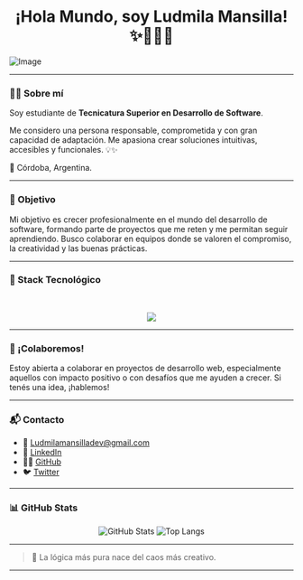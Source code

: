 <h1 align="center">¡Hola Mundo, soy Ludmila Mansilla! ✨👩🏻‍💻</h1>

  ![Image](https://github.com/user-attachments/assets/69e7d994-a5db-431a-bcec-5b635a215bb9)


---

### 👩‍🎓 Sobre mí

Soy estudiante de **Tecnicatura Superior en Desarrollo de Software**.

Me considero una persona responsable, comprometida y con gran capacidad de adaptación. Me apasiona crear soluciones intuitivas, accesibles y funcionales. 💡✨

📍 Córdoba, Argentina.

---

### 🎯 Objetivo

Mi objetivo es crecer profesionalmente en el mundo del desarrollo de software, formando parte de proyectos que me reten y me permitan seguir aprendiendo. Busco colaborar en equipos donde se valoren el compromiso, la creatividad y las buenas prácticas.

---

### 🧰 Stack Tecnológico

<br>

<p align="center">
  <img src="https://skillicons.dev/icons?i=html,css,js,bootstrap,react,nodejs,express,py,java,mysql,postgres,git,github,figma,jira,odoo" />
</p>

---

### 🤝 ¡Colaboremos!

Estoy abierta a colaborar en proyectos de desarrollo web, especialmente aquellos con impacto positivo o con desafíos que me ayuden a crecer. Si tenés una idea, ¡hablemos!

---

### 📬 Contacto

- 📧 [Ludmilamansilladev@gmail.com](mailto:Ludmilamansilladev@gmail.com)  
- 💼 [LinkedIn](https://www.linkedin.com/in/ludmila-mansilla-1b3198221)  
- 🐱‍💻 [GitHub](https://github.com/ludmilamansilla)
- 🐦 [Twitter](https://twitter.com/luddeveloper)

---

### 📊 GitHub Stats

<p align="center">
  <img src="https://github-readme-stats.vercel.app/api?username=ludmilamansilla&show_icons=true&theme=rose_pine&hide=prs&hide_rank=false" alt="GitHub Stats"/>
  <img src="https://github-readme-stats.vercel.app/api/top-langs/?username=ludmilamansilla&layout=compact&theme=rose_pine" alt="Top Langs"/>
</p>

---

> 🌸 La lógica más pura nace del caos más creativo.

---

